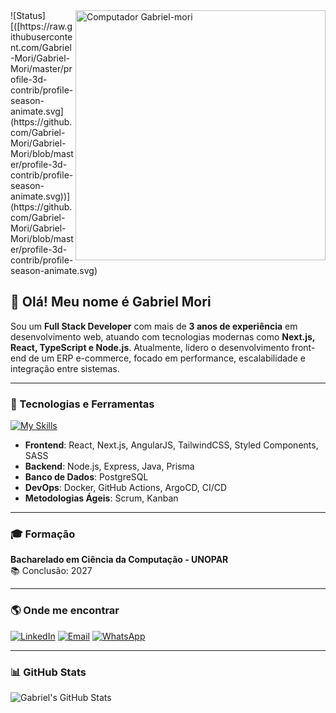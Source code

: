 <img src="https://raw.githubusercontent.com/MicaelliMedeiros/micaellimedeiros/master/image/computer-illustration.png" width="400px" align="right" alt="Computador Gabriel-mori">
![Status][([https://raw.githubusercontent.com/Gabriel-Mori/Gabriel-Mori/master/profile-3d-contrib/profile-season-animate.svg](https://github.com/Gabriel-Mori/Gabriel-Mori/blob/master/profile-3d-contrib/profile-season-animate.svg))](https://github.com/Gabriel-Mori/Gabriel-Mori/blob/master/profile-3d-contrib/profile-season-animate.svg)


## 👋 Olá! Meu nome é Gabriel Mori

Sou um **Full Stack Developer** com mais de **3 anos de experiência** em desenvolvimento web, atuando com tecnologias modernas como **Next.js, React, TypeScript e Node.js**. Atualmente, lidero o desenvolvimento front-end de um ERP e-commerce, focado em performance, escalabilidade e integração entre sistemas.

---

### 🚀 Tecnologias e Ferramentas

[![My Skills](https://skillicons.dev/icons?i=js,ts,react,nextjs,nodejs,express,java,angular,html,css,tailwind,prisma,postgres,docker,git,github,vscode,vite)](https://skillicons.dev)

- **Frontend**: React, Next.js, AngularJS, TailwindCSS, Styled Components, SASS
- **Backend**: Node.js, Express, Java, Prisma
- **Banco de Dados**: PostgreSQL
- **DevOps**: Docker, GitHub Actions, ArgoCD, CI/CD
- **Metodologias Ágeis**: Scrum, Kanban

---

### 🎓 Formação

**Bacharelado em Ciência da Computação - UNOPAR**  
📚 Conclusão: 2027

---

### 🌎 Onde me encontrar

[![LinkedIn](https://img.shields.io/badge/-GabrielMori-blue?style=flat-square&logo=Linkedin&logoColor=white&link=https://www.linkedin.com/in/gabriel-morais-mori/)](https://www.linkedin.com/in/gabriel-morais-mori/)
[![Email](https://img.shields.io/badge/-gabrielmorigds@gmail.com-006bed?style=flat-square&logo=gmail&logoColor=white&link=mailto:gabrielmorigds@gmail.com)](mailto:gabrielmorigds@gmail.com)
[![WhatsApp](https://img.shields.io/badge/WhatsApp-25D366?style=flat-square&logo=whatsapp&logoColor=white)](https://api.whatsapp.com/send?phone=5544999767622&text=olá,%20sou%20Gabriel!)

---

### 📊 GitHub Stats

![Gabriel's GitHub Stats](https://github-readme-stats.vercel.app/api?username=Gabriel-Mori&show_icons=true&theme=dark)
